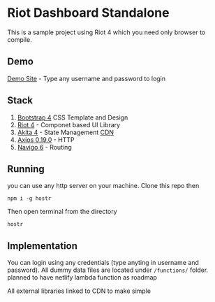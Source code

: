 # Riot Dashboard Standalone

This is a sample project using Riot 4 which you need only browser to compile.


## Demo

[Demo Site](https://ganesankar.github.io/riot-dashboard-standalone/) - Type any username and password to login

## Stack 

1. [Bootstrap 4](https://getbootstrap.com/docs/4.0/getting-started/introduction/)  CSS Template and Design
2. [Riot 4](https://riot.js.org/) - Componet based UI Library
3. [Akita 4](https://netbasal.gitbook.io/akita/) - State Management [CDN](https://www.pika.dev/packages/@datorama/akita)
4. [Axios 0.19.0](https://github.com/axios/axios) - HTTP
5. [Navigo 6](https://github.com/krasimir/navigo) - Routing


## Running

you can use any http server on your machine. Clone this repo then

```
npm i -g hostr
```

Then open terminal from the directory

```
hostr
```

## Implementation

You can login using any credentials (type anyting in username and password). 
All dummy data files are located under `/functions/` folder. planned to have netlify lambda function as roadmap

All external libraries linked to  CDN to make simple

